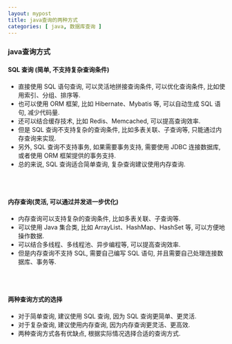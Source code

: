 ```yaml
---
layout: mypost
title: java查询的两种方式
categories: [ java, 数据库查询 ]
---
```


### java查询方式

#### SQL 查询 (简单, 不支持复杂查询条件)

- 直接使用 SQL 语句查询, 可以灵活地拼接查询条件, 可以优化查询条件, 比如使用索引、分组、排序等.
- 也可以使用 ORM 框架, 比如 Hibernate、Mybatis 等, 可以自动生成 SQL 语句, 减少代码量.
- 还可以结合缓存技术, 比如 Redis、Memcached, 可以提高查询效率.
- 但是 SQL 查询不支持复杂的查询条件, 比如多表关联、子查询等, 只能通过内存查询来实现.
- 另外, SQL 查询不支持事务, 如果需要事务支持, 需要使用 JDBC 连接数据库, 或者使用 ORM 框架提供的事务支持.
- 总的来说, SQL 查询适合简单查询, 复杂查询建议使用内存查询.

<br>
<br>

#### 内存查询(灵活, 可以通过并发进一步优化)

- 内存查询可以支持复杂的查询条件, 比如多表关联、子查询等.
- 可以使用 Java 集合类, 比如 ArrayList、HashMap、HashSet 等, 可以方便地操作数据.
- 可以结合多线程、多线程池、异步编程等, 可以提高查询效率.
- 但是内存查询不支持 SQL, 需要自己编写 SQL 语句, 并且需要自己处理连接数据库、事务等.

<br>
<br>

#### 两种查询方式的选择

- 对于简单查询, 建议使用 SQL 查询, 因为 SQL 查询更简单、更灵活.
- 对于复杂查询, 建议使用内存查询, 因为内存查询更灵活、更高效.
- 两种查询方式各有优缺点, 根据实际情况选择合适的查询方式. 
